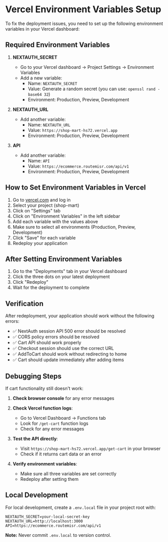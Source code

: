 # Vercel Environment Variables Setup

To fix the deployment issues, you need to set up the following environment variables in your Vercel dashboard:

## Required Environment Variables

1. **NEXTAUTH_SECRET**
   - Go to your Vercel dashboard → Project Settings → Environment Variables
   - Add a new variable:
     - Name: `NEXTAUTH_SECRET`
     - Value: Generate a random secret (you can use: `openssl rand -base64 32`)
     - Environment: Production, Preview, Development

2. **NEXTAUTH_URL**
   - Add another variable:
     - Name: `NEXTAUTH_URL`
     - Value: `https://shop-mart-hs72.vercel.app`
     - Environment: Production, Preview, Development

3. **API**
   - Add another variable:
     - Name: `API`
     - Value: `https://ecommerce.routemisr.com/api/v1`
     - Environment: Production, Preview, Development

## How to Set Environment Variables in Vercel

1. Go to [vercel.com](https://vercel.com) and log in
2. Select your project (shop-mart)
3. Click on "Settings" tab
4. Click on "Environment Variables" in the left sidebar
5. Add each variable with the values above
6. Make sure to select all environments (Production, Preview, Development)
7. Click "Save" for each variable
8. Redeploy your application

## After Setting Environment Variables

1. Go to the "Deployments" tab in your Vercel dashboard
2. Click the three dots on your latest deployment
3. Click "Redeploy"
4. Wait for the deployment to complete

## Verification

After redeployment, your application should work without the following errors:
- ✅ NextAuth session API 500 error should be resolved
- ✅ CORS policy errors should be resolved
- ✅ Cart API should work properly
- ✅ Checkout session should use the correct URL
- ✅ AddToCart should work without redirecting to home
- ✅ Cart should update immediately after adding items

## Debugging Steps

If cart functionality still doesn't work:

1. **Check browser console** for any error messages
2. **Check Vercel function logs**:
   - Go to Vercel Dashboard → Functions tab
   - Look for `/get-cart` function logs
   - Check for any error messages

3. **Test the API directly**:
   - Visit `https://shop-mart-hs72.vercel.app/get-cart` in your browser
   - Check if it returns cart data or an error

4. **Verify environment variables**:
   - Make sure all three variables are set correctly
   - Redeploy after setting them

## Local Development

For local development, create a `.env.local` file in your project root with:

```
NEXTAUTH_SECRET=your-local-secret-key
NEXTAUTH_URL=http://localhost:3000
API=https://ecommerce.routemisr.com/api/v1
```

**Note:** Never commit `.env.local` to version control.
